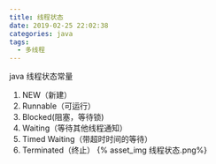 ```yaml
---
title: 线程状态
date: 2019-02-25 22:02:38
categories: java
tags:
  - 多线程
---
```

java 线程状态常量
<!-- more -->
1. NEW（新建）
2. Runnable（可运行）
3. Blocked(阻塞，等待锁)
4. Waiting（等待其他线程通知）
5. Timed Waiting（带超时时间的等待）
6. Terminated（终止）
{% asset_img 线程状态.png%}
